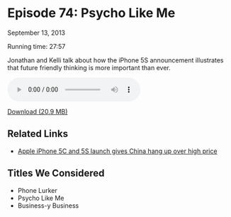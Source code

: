 Episode 74: Psycho Like Me
====
September 13, 2013

Running time: 27:57

Jonathan and Kelli talk about how the iPhone 5S announcement illustrates that future friendly thinking is more important than ever.

<audio preload="auto" controls>
	<source src="https://s3.amazonaws.com/nitch/Episode_74_Psycho_Like_Me.mp3" type="audio/mpeg" />
    <source src="https://s3.amazonaws.com/nitch/Episode_74_Psycho_Like_Me.ogg" type="audio/ogg" />
    Your browser does not support HTML5 audio. Please download the episode using the link below.
</audio>

[Download (20.9 MB)](https://s3.amazonaws.com/nitch/Episode_74_Psycho_Like_Me.mp3 "Episode 74: Psycho Like Me")

## Related Links

* [Apple iPhone 5C and 5S launch gives China hang up over high price](http://www.theguardian.com/technology/2013/sep/11/apple-iphone-5c-china-high-price)

## Titles We Considered

* Phone Lurker
* Psycho Like Me
* Business-y Business
